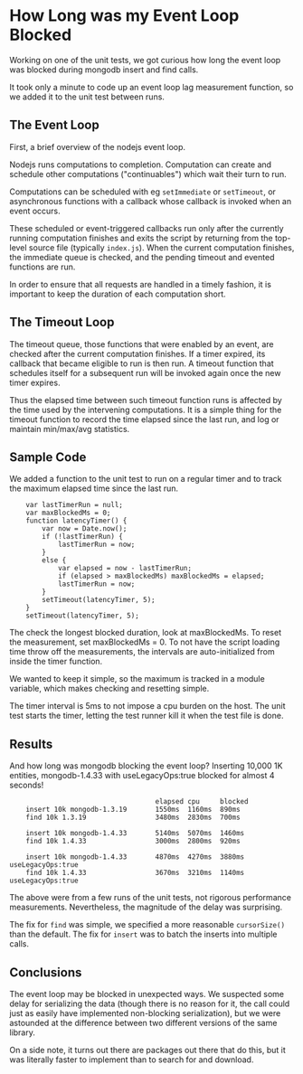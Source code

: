 How Long was my Event Loop Blocked
==================================

Working on one of the unit tests, we got curious how long the event loop
was blocked during mongodb insert and find calls.

It took only a minute to code up an event loop lag measurement function, so we
added it to the unit test between runs.


The Event Loop
--------------

First, a brief overview of the nodejs event loop.

Nodejs runs computations to completion.  Computation can create and schedule
other computations ("continuables") which wait their turn to run.

Computations can be scheduled with eg `setImmediate` or `setTimeout`, or
asynchronous functions with a callback whose callback is invoked when an event
occurs.

These scheduled or event-triggered callbacks run only after the currently
running computation finishes and exits the script by returning from the
top-level source file (typically `index.js`).  When the current computation
finishes, the immediate queue is checked, and the pending timeout and evented
functions are run.

In order to ensure that all requests are handled in a timely fashion, it is
important to keep the duration of each computation short.


The Timeout Loop
----------------

The timeout queue, those functions that were enabled by an event, are checked
after the current computation finishes.  If a timer expired, its callback that
became eligible to run is then run.  A timeout function that schedules itself
for a subsequent run will be invoked again once the new timer expires.

Thus the elapsed time between such timeout function runs is affected by the
time used by the intervening computations.  It is a simple thing for the
timeout function to record the time elapsed since the last run, and log or
maintain min/max/avg statistics.


Sample Code
-----------

We added a function to the unit test to run on a regular timer and to track
the maximum elapsed time since the last run.

        var lastTimerRun = null;
        var maxBlockedMs = 0;
        function latencyTimer() {
            var now = Date.now();
            if (!lastTimerRun) {
                lastTimerRun = now;
            }
            else {
                var elapsed = now - lastTimerRun;
                if (elapsed > maxBlockedMs) maxBlockedMs = elapsed;
                lastTimerRun = now;
            }
            setTimeout(latencyTimer, 5);
        }
        setTimeout(latencyTimer, 5);

The check the longest blocked duration, look at maxBlockedMs.  To reset the
measurement, set maxBlockedMs = 0.  To not have the script loading time throw
off the measurements, the intervals are auto-initialized from inside the timer
function.

We wanted to keep it simple, so the maximum is tracked in a module variable,
which makes checking and resetting simple.

The timer interval is 5ms to not impose a cpu burden on the host.  The unit
test starts the timer, letting the test runner kill it when the test file is
done.


Results
-------

And how long was mongodb blocking the event loop?  Inserting 10,000 1K
entities, mongodb-1.4.33 with useLegacyOps:true blocked for almost 4 seconds!

                                        elapsed cpu     blocked
        insert 10k mongodb-1.3.19       1550ms  1160ms  890ms
        find 10k 1.3.19                 3480ms  2830ms  700ms

        insert 10k mongodb-1.4.33       5140ms  5070ms  1460ms
        find 10k 1.4.33                 3000ms  2800ms  920ms

        insert 10k mongodb-1.4.33       4870ms  4270ms  3880ms  useLegacyOps:true
        find 10k 1.4.33                 3670ms  3210ms  1140ms  useLegacyOps:true

The above were from a few runs of the unit tests, not rigorous performance
measurements.  Nevertheless, the magnitude of the delay was surprising.

The fix for `find` was simple, we specified a more reasonable `cursorSize()`
than the default.  The fix for `insert` was to batch the inserts into multiple
calls.


Conclusions
-----------

The event loop may be blocked in unexpected ways.  We suspected some delay for
serializing the data (though there is no reason for it, the call could just as
easily have implemented non-blocking serialization), but we were astounded at
the difference between two different versions of the same library.

On a side note, it turns out there are packages out there that do this, but it
was literally faster to implement than to search for and download.
